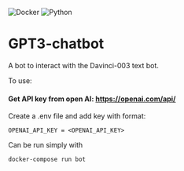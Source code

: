 ![Docker](https://img.shields.io/badge/docker-%230db7ed.svg?style=for-the-badge&logo=docker&logoColor=white)
![Python](https://img.shields.io/badge/python-3670A0?style=for-the-badge&logo=python&logoColor=ffdd54)


# GPT3-chatbot
A bot to interact with the Davinci-003 text bot.

To use:
#### Get API key from open AI: https://openai.com/api/

Create a .env file and add key with format: 
```
OPENAI_API_KEY = <OPENAI_API_KEY>
```

Can be run simply with

```
docker-compose run bot  
```
